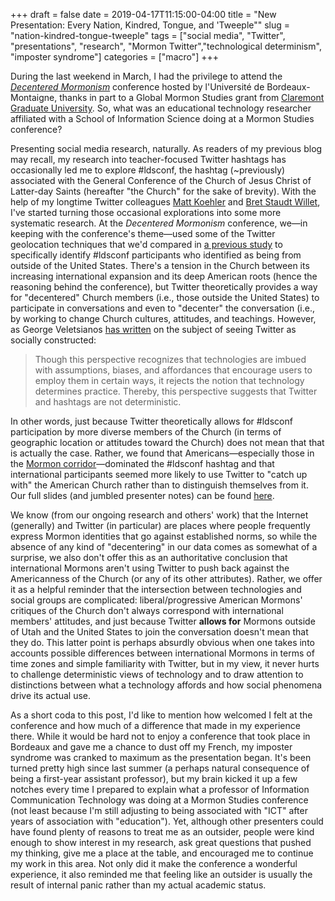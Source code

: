 +++ 
draft = false
date = 2019-04-17T11:15:00-04:00
title = "New Presentation: Every Nation, Kindred, Tongue, and 'Tweeple""
slug = "nation-kindred-tongue-tweeple" 
tags = ["social media", "Twitter", "presentations", "research", "Mormon Twitter","technological determinism", "imposter syndrome"]
categories = ["macro"]
+++

During the last weekend in March, I had the privilege to attend the *[Decentered Mormonism](https://mormonstudies.cgu.edu/wp-content/uploads/sites/3/2019/03/progr_mormonisme_decentre.pdf)* conference hosted by l'Université de Bordeaux-Montaigne, thanks in part to a Global Mormon Studies grant from [Claremont Graduate University](https://mormonstudies.cgu.edu/global/). So, what was an educational technology researcher affiliated with a School of Information Science doing at a Mormon Studies conference? 

Presenting social media research, naturally. As readers of my previous blog may recall, my research into teacher-focused Twitter hashtags has occasionally led me to explore #ldsconf, the hashtag (~previously) associated with the General Conference of the Church of Jesus Christ of Latter-day Saints (hereafter "the Church" for the sake of brevity). With the help of my longtime Twitter colleagues [Matt Koehler](http://www.matt-koehler.com/) and [Bret Staudt Willet](http://bretsw.com/), I've started turning those occasional explorations into some more systematic research. At the *Decentered Mormonism* conference, we—in keeping with the conference's theme—used some of the Twitter geolocation techniques that we'd compared in [a previous study](https://dx.doi.org/10.1007/s11528-018-0313-6) to specifically identify #ldsconf participants who identified as being from outside of the United States. There's a tension in the Church between its increasing international expansion and its deep American roots (hence the reasoning behind the conference), but Twitter theoretically provides a way for "decentered" Church members (i.e., those outside the United States) to participate in conversations and even to "decenter" the conversation (i.e., by working to change Church cultures, attitudes, and teachings. However, as George Veletsianos [has written](https://dx.doi.org//10.1007/s11528-016-0143-3) on the subject of seeing Twitter as socially constructed:

> Though this perspective recognizes that technologies are imbued with assumptions, biases, and affordances that encourage users to employ them in certain ways, it rejects the notion that technology determines practice. Thereby, this perspective suggests that Twitter and hashtags are not deterministic.

In other words, just because Twitter theoretically allows for #ldsconf participation by more diverse members of the Church (in terms of geographic location or attitudes toward the Church) does not mean that that is actually the case. Rather, we found that Americans—especially those in the [Mormon corridor](https://en.wikipedia.org/wiki/Mormon_Corridor)—dominated the #ldsconf hashtag and that international participants seemed more likely to use Twitter to "catch up with" the American Church rather than to distinguish themselves from it. Our full slides (and jumbled presenter notes) can be found [here](https://docs.google.com/presentation/d/1W0X_eTQyMg2NLTsjR945ewUYmOEBu8TPIA-AkdyW9go/edit#slide=id.g54b273db56_0_177).

We know (from our ongoing research and others' work) that the Internet (generally) and Twitter (in particular) are places where people frequently express Mormon identities that go against established norms, so while the absence of any kind of "decentering" in our data comes as somewhat of a surprise, we also don't offer this as an authoritative conclusion that international Mormons aren't using Twitter to push back against the Americanness of the Church (or any of its other attributes). Rather, we offer it as a helpful reminder that the intersection between technologies and social groups are complicated: liberal/progressive American Mormons' critiques of the Church don't always correspond with international members' attitudes, and just because Twitter **allows for** Mormons outside of Utah and the United States to join the conversation doesn't mean that they do. This latter point is perhaps absurdly obvious when one takes into accounts possible differences between international Mormons in terms of time zones and simple familiarity with Twitter, but in my view, it never hurts to challenge deterministic views of technology and to draw attention to distinctions between what a technology affords and how social phenomena drive its actual use.

As a short coda to this post, I'd like to mention how welcomed I felt at the conference and how much of a difference that made in my experience there. While it would be hard not to enjoy a conference that took place in Bordeaux and gave me a chance to dust off my French, my imposter syndrome was cranked to maximum as the presentation began. It's been turned pretty high since last summer (a perhaps natural consequence of being a first-year assistant professor), but my brain kicked it up a few notches every time I prepared to explain what a professor of Information Communication Technology was doing at a Mormon Studies conference (not least because I'm still adjusting to being associated with "ICT" after years of association with "education"). Yet, although other presenters could have found plenty of reasons to treat me as an outsider, people were kind enough to show interest in my research, ask great questions that pushed my thinking, give me a place at the table, and encouraged me to continue my work in this area. Not only did it make the conference a wonderful experience, it also reminded me that feeling like an outsider is usually the result of internal panic rather than my actual academic status.